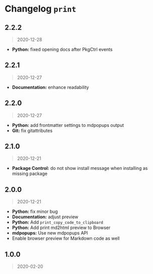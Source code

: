 # Changelog `print`

## 2.2.2

> 2020-12-28

* **Python:** fixed opening docs after PkgCtrl events

## 2.2.1

> 2020-12-27

* **Documentation:** enhance readability

## 2.2.0

> 2020-12-27

* **Python:** add frontmatter settings to mdpopups output
* **Git:** fix gitattributes

## 2.1.0

> 2020-12-21

* **Package Control:** do not show install message when installing as missing package

## 2.0.0

> 2020-12-21

* **Python:** fix minor bug
* **Documentation:** adjust preview
* **Python:** Add `print_copy_code_to_clipboard`
* **Python:** Add print md2html preview to Browser
* **mdpopups:** Use new mdpopups API
* Enable browser preview for Markdown code as well

## 1.0.0

> 2020-02-20
